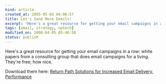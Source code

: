```yaml
--- 
kind: article
created_at: 2005-05-03 04:06:57
title: Let's Send More Emails!
excerpt: "Here's a great resource for getting your email campaigns in a row"
tags: [email, strategy, nptech]
modified_on: 2008-04-05 05:46:58
status: publish
---
```


Here's a great resource for getting your email campaigns in a row: white papers from a consulting group that does email campaigns for a living. They're free; how nice. 

Download them here:  <a href="http://www.returnpath.biz/download/download.php?id=5999">Return Path Solutions for Increased Email Delivery, Performance</a>